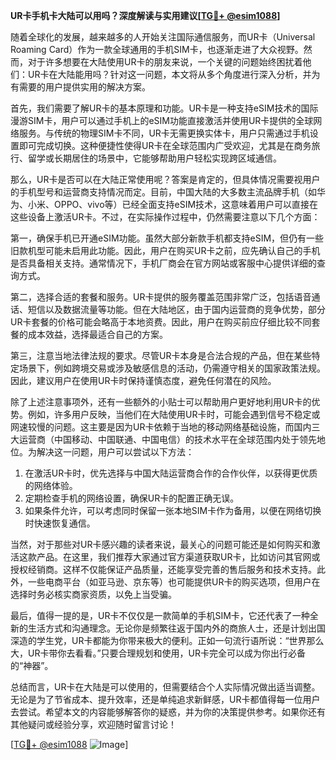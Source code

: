 **UR卡手机卡大陆可以用吗？深度解读与实用建议[[TG💪+ @esim1088](https://t.me/s/esim1088)]**

随着全球化的发展，越来越多的人开始关注国际通信服务，而UR卡（Universal Roaming Card）作为一款全球通用的手机SIM卡，也逐渐走进了大众视野。然而，对于许多想要在大陆使用UR卡的朋友来说，一个关键的问题始终困扰着他们：UR卡在大陆能用吗？针对这一问题，本文将从多个角度进行深入分析，并为有需要的用户提供实用的解决方案。

首先，我们需要了解UR卡的基本原理和功能。UR卡是一种支持eSIM技术的国际漫游SIM卡，用户可以通过手机上的eSIM功能直接激活并使用UR卡提供的全球网络服务。与传统的物理SIM卡不同，UR卡无需更换实体卡，用户只需通过手机设置即可完成切换。这种便捷性使得UR卡在全球范围内广受欢迎，尤其是在商务旅行、留学或长期居住的场景中，它能够帮助用户轻松实现跨区域通信。

那么，UR卡是否可以在大陆正常使用呢？答案是肯定的，但具体情况需要视用户的手机型号和运营商支持情况而定。目前，中国大陆的大多数主流品牌手机（如华为、小米、OPPO、vivo等）已经全面支持eSIM技术，这意味着用户可以直接在这些设备上激活UR卡。不过，在实际操作过程中，仍然需要注意以下几个方面：

第一，确保手机已开通eSIM功能。虽然大部分新款手机都支持eSIM，但仍有一些旧款机型可能未启用此功能。因此，用户在购买UR卡之前，应先确认自己的手机是否具备相关支持。通常情况下，手机厂商会在官方网站或客服中心提供详细的查询方式。

第二，选择合适的套餐和服务。UR卡提供的服务覆盖范围非常广泛，包括语音通话、短信以及数据流量等功能。但在大陆地区，由于国内运营商的竞争优势，部分UR卡套餐的价格可能会略高于本地资费。因此，用户在购买前应仔细比较不同套餐的成本效益，选择最适合自己的方案。

第三，注意当地法律法规的要求。尽管UR卡本身是合法合规的产品，但在某些特定场景下，例如跨境交易或涉及敏感信息的活动，仍需遵守相关的国家政策法规。因此，建议用户在使用UR卡时保持谨慎态度，避免任何潜在的风险。

除了上述注意事项外，还有一些额外的小贴士可以帮助用户更好地利用UR卡的优势。例如，许多用户反映，当他们在大陆使用UR卡时，可能会遇到信号不稳定或网速较慢的问题。这主要是因为UR卡依赖于当地的移动网络基础设施，而国内三大运营商（中国移动、中国联通、中国电信）的技术水平在全球范围内处于领先地位。为解决这一问题，用户可以尝试以下方法：

1. 在激活UR卡时，优先选择与中国大陆运营商合作的合作伙伴，以获得更优质的网络体验。
2. 定期检查手机的网络设置，确保UR卡的配置正确无误。
3. 如果条件允许，可以考虑同时保留一张本地SIM卡作为备用，以便在网络切换时快速恢复通信。

当然，对于那些对UR卡感兴趣的读者来说，最关心的问题可能还是如何购买和激活这款产品。在这里，我们推荐大家通过官方渠道获取UR卡，比如访问其官网或授权经销商。这样不仅能保证产品质量，还能享受完善的售后服务和技术支持。此外，一些电商平台（如亚马逊、京东等）也可能提供UR卡的购买选项，但用户在选择时务必核实商家资质，以免上当受骗。

最后，值得一提的是，UR卡不仅仅是一款简单的手机SIM卡，它还代表了一种全新的生活方式和沟通理念。无论你是频繁往返于国内外的商旅人士，还是计划出国深造的学生党，UR卡都能为你带来极大的便利。正如一句流行语所说：“世界那么大，UR卡带你去看看。”只要合理规划和使用，UR卡完全可以成为你出行必备的“神器”。

总结而言，UR卡在大陆是可以使用的，但需要结合个人实际情况做出适当调整。无论是为了节省成本、提升效率，还是单纯追求新鲜感，UR卡都值得每一位用户去尝试。希望本文的内容能够解答你的疑惑，并为你的决策提供参考。如果你还有其他疑问或经验分享，欢迎随时留言讨论！

[[TG💪+ @esim1088](https://t.me/s/esim1088) ![Image](https://i.postimg.cc/4NQfJmqS/Snipaste-2025-05-13-00-14-12.png)]
